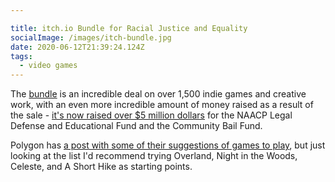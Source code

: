 ```yaml
---

title: itch.io Bundle for Racial Justice and Equality
socialImage: /images/itch-bundle.jpg
date: 2020-06-12T21:39:24.124Z
tags:
  - video games
---
```

The [bundle](https://itch.io/b/520/bundle-for-racial-justice-and-equality) is an incredible deal on over 1,500 indie games and creative work, with an even more incredible amount of money raised as a result of the sale - [it's now raised over $5 million dollars](https://www.polygon.com/2020/6/11/21287738/itchio-bundle-for-racial-justice-equality-black-lives-matter-charity) for the NAACP Legal Defense and Educational Fund and the Community Bail Fund.

Polygon has [a post with some of their suggestions of games to play](https://www.polygon.com/2020/6/11/21287814/racial-justice-equality-bundle-recommendations-itchio-black-lives-matter), but just looking at the list I'd recommend trying Overland, Night in the Woods, Celeste, and A Short Hike as starting points.